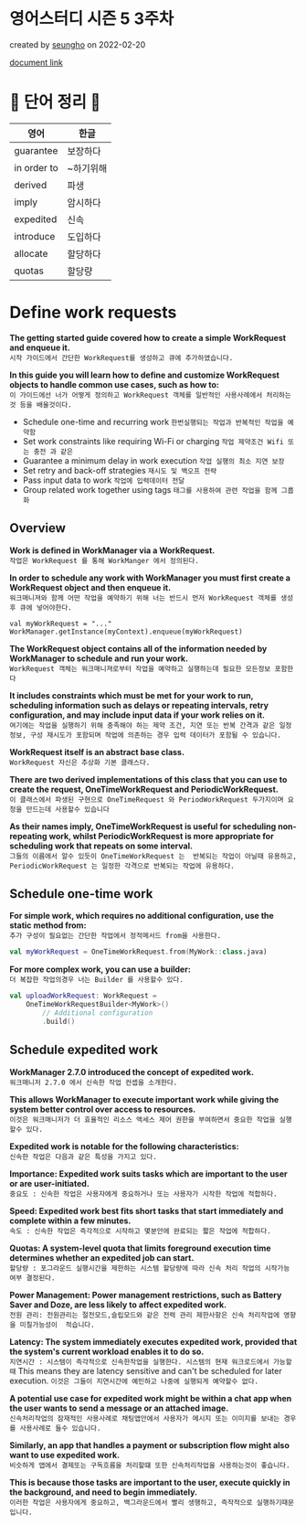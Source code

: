# 영어스터디 시즌 5 3주차

created by [seungho](https://github.com/devaspirant0510) on 2022-02-20

[document link](https://developer.android.com/topic/libraries/architecture/workmanager/basics?hl=en)

# 📗 단어 정리 📘

|영어|한글|
|----|----|
|guarantee|보장하다|
|in order to|~하기위해|
|derived|파생|
|imply|암시하다|
|expedited|신속|
|introduce|도입하다|
|allocate|할당하다|
|quotas|할당량|

# Define work requests
__The getting started guide covered how to create a simple WorkRequest and enqueue it.__  
`시작 가이드에서 간단한 WorkRequest를 생성하고 큐에 추가하였습니다.`

__In this guide you will learn how to define and customize WorkRequest objects to handle 
common use cases, such as how to:__  
`이 가이드에선 너가 어떻게 정의하고 WorkRequest 객체를 일반적인 사용사례에서 처리하는것 등을 배울것이다.`

- Schedule one-time and recurring work `한번실행되는 작업과 반복적인 작업을 예약함`
- Set work constraints like requiring Wi-Fi or charging `작업 제약조건 Wifi 또는 충전 과 같은 `
- Guarantee a minimum delay in work execution `작업 실행의 최소 지연 보장`
- Set retry and back-off strategies `재시도 및 백오프 전략`
- Pass input data to work `작업에 입력데이터 전달`
- Group related work together using tags `태그를 사용하여 관련 작업을 함께 그룹화`

## Overview
__Work is defined in WorkManager via a WorkRequest.__  
`작업은 WorkRequest 를 통해 WorkManger 에서 정의된다.`

__In order to schedule any work with WorkManager you must first create a WorkRequest object 
and then enqueue it.__  
`워크매니져와 함께 어떤 작업을 예약하기 위해 너는 반드시 먼저 WorkRequest 객체를 생성후 큐에 넣어야한다.`

```
val myWorkRequest = "..."
WorkManager.getInstance(myContext).enqueue(myWorkRequest)
```
__The WorkRequest object contains all of the information needed by WorkManager to schedule and run your work.__  
`WorkRequest 객체는 워크매니져로부터 작업을 예약하고 실행하는데 필요한 모든정보 포함한다`

__It includes constraints which must be met for your work to run, scheduling information such as delays or repeating intervals, retry configuration, 
and may include input data if your work relies on it.__  
`여기에는 작업을 실행하기 위해 충족해야 하는 제약 조건, 지연 또는 반복 간격과 같은 일정 정보, 구성 재시도가 포함되며 작업에 의존하는 경우 입력 데이터가 포함될 수 있습니다.`

__WorkRequest itself is an abstract base class.__  
`WorkRequest 자신은 추상화 기본 클래스다.`

__There are two derived implementations of this class that you can use to create the request, OneTimeWorkRequest and 
PeriodicWorkRequest.__  
`이 클래스에서 파생된 구현으로 OneTimeRequest 와 PeriodWorkRequest 두가지이며 요청을 만드는데 사용할수 있습니다`

__As their names imply, OneTimeWorkRequest is useful for scheduling non-repeating work,
whilst PeriodicWorkRequest is more appropriate for scheduling work that repeats 
on some interval.__  
`그들의 이름에서 알수 있듯이 OneTimeWorkRequest 는  반복되는 작업이 아닐때 유용하고, PeriodicWorkRequest
는 일정한 각격으로 반복되는 작업에 유용하다.`

## Schedule one-time work
__For simple work, which requires no additional configuration, use the static method from:__  
`추가 구성이 필요없는 간단한 작업에서 정적메서드 from을 사용한다. `
```kotlin
val myWorkRequest = OneTimeWorkRequest.from(MyWork::class.java)
```
__For more complex work, you can use a builder:__  
`더 복잡한 작업의경우 너는 Builder 를 사용할수 있다.`
```kotlin
val uploadWorkRequest: WorkRequest =
    OneTimeWorkRequestBuilder<MyWork>()
        // Additional configuration
        .build()
```
## Schedule expedited work
__WorkManager 2.7.0 introduced the concept of expedited work.__  
`워크매니저 2.7.0 에서 신속한 작업 컨셉을 소개한다.`

__This allows WorkManager to execute important work while giving the system better 
control over access to resources.__   
`이것은 워크매니저가 더 효율적인 리소스 액세스 제어 권한을 부여하면서 중요한 작업을 실행할수 있다. `

__Expedited work is notable for the following characteristics:__  
`신속한 작업은 다음과 같은 특성을 가지고 있다.`

__Importance: Expedited work suits tasks which are important to the user or are 
user-initiated.__  
`중요도 : 신속한 작업은 사용자에게 중요하거나 또는 사용자가 시작한 작업에 적합하다. `

__Speed: Expedited work best fits short tasks that start immediately and complete 
within a few minutes.__  
`속도 : 신속한 작업은 즉각적으로 시작하고 몇분안에 완료되는 짧은 작업에 적합하다.`

__Quotas: A system-level quota that limits foreground execution time determines 
whether an expedited job can start.__  
`할당량 : 포그라운드 실행시간을 제한하는 시스템 할당량에 따라 신속 처리 작업의 시작가능 여부 결정된다.`

__Power Management: Power management restrictions, such as Battery Saver and Doze,
are less likely to affect expedited work.__  
`전원 관리: 전원관리는 절전모드,슬립모드와 같은 전력 관리 제한사항은 신속 처리작업에 영향을 미칠가능성이 
적습니다.`

__Latency: The system immediately executes expedited work, provided that the system's
current workload enables it to do so.__  
`지연시간 : 시스템이 즉각적으로 신속한작업을 실행한다. 시스템의 현재 워크로드에서 가능할때`
This means they are latency sensitive and can't be scheduled for later execution.
`이것은 그들이 지연시간에 예민하고 나중에 실행되게 예약할수 없다.`

__A potential use case for expedited work might be within a chat app when the user
wants to send a message or an attached image.__   
`신속처리작업의 잠재적인 사용사례로 채팅앱안에서 사용자가 메시지 또는 이미지를 보내는 경우를 사용사례로 들수 있습니다.`

__Similarly, an app that handles a payment
or subscription flow might also want to use expedited work.__  
`비슷하게 앱에서 결제또는 구독흐름을 처리할떄 또한 신속처리작업을 사용하는것이 좋습니다.`

__This is because those tasks are important to the user, execute quickly 
in the background, and need to begin immediately.__  
`이러한 작업은 사용자에게 중요하고, 백그라운드에서 빨리 생행하고, 즉작적으로 실행하기때문입니다.`